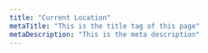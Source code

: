 ```yaml
---
title: "Current Location"
metaTitle: "This is the title tag of this page"
metaDescription: "This is the meta description"
---
```

